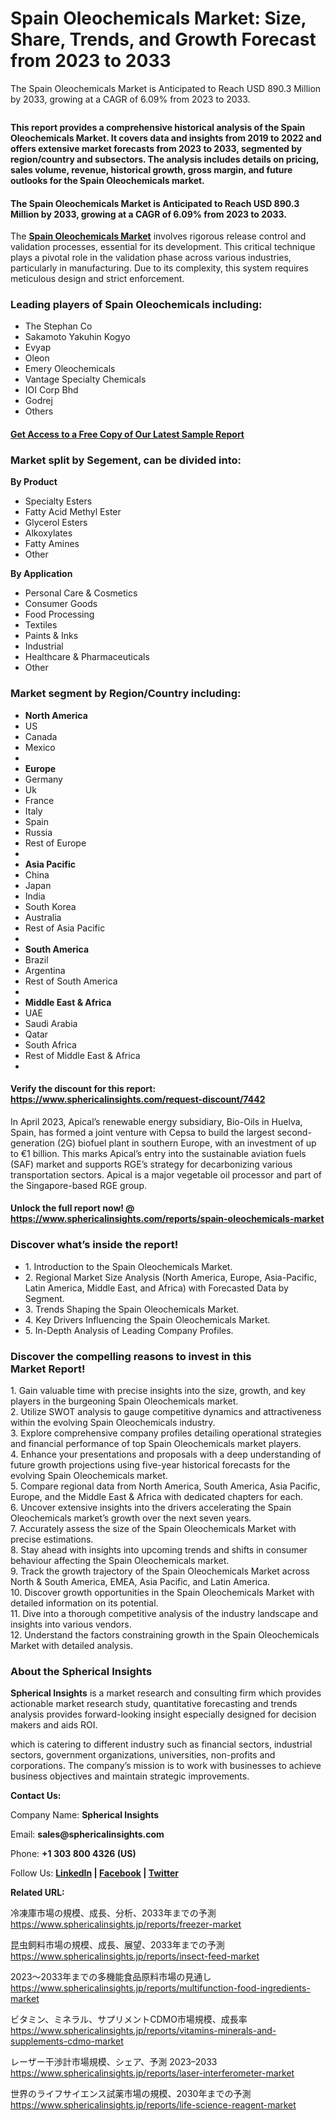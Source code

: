 <h1 class="graf graf--h3">Spain Oleochemicals Market: Size, Share, Trends, and Growth Forecast from 2023 to&nbsp;2033</h1>
<p class="graf graf--p">The Spain Oleochemicals Market is Anticipated to Reach USD 890.3 Million by 2033, growing at a CAGR of 6.09% from 2023 to 2033.</p>
<figure class="graf graf--figure"><img class="graf-image" src="https://cdn-images-1.medium.com/max/960/1*2j2kUbfsIecBSJgvju5h8w.jpeg" alt="" data-image-id="1*2j2kUbfsIecBSJgvju5h8w.jpeg" data-width="826" data-height="551" data-is-featured="true" /></figure>
<p class="graf graf--p"><strong class="markup--strong markup--p-strong">This report provides a comprehensive historical analysis of the Spain Oleochemicals Market. It covers data and insights from 2019 to 2022 and offers extensive market forecasts from 2023 to 2033, segmented by region/country and subsectors. The analysis includes details on pricing, sales volume, revenue, historical growth, gross margin, and future outlooks for the Spain Oleochemicals market.</strong></p>
<h4 class="graf graf--h4">The Spain Oleochemicals Market is Anticipated to Reach USD 890.3 Million by 2033, growing at a CAGR of 6.09% from 2023 to&nbsp;2033.</h4>
<p class="graf graf--p">The <a class="markup--anchor markup--p-anchor" href="https://www.sphericalinsights.com/reports/spain-oleochemicals-market" target="_blank" rel="noopener" data-href="https://www.sphericalinsights.com/reports/spain-oleochemicals-market"><strong class="markup--strong markup--p-strong">Spain Oleochemicals Market</strong></a> involves rigorous release control and validation processes, essential for its development. This critical technique plays a pivotal role in the validation phase across various industries, particularly in manufacturing. Due to its complexity, this system requires meticulous design and strict enforcement.</p>
<h3 class="graf graf--h3">Leading players of Spain Oleochemicals including:</h3>
<ul class="postList">
<li class="graf graf--li">The Stephan Co</li>
<li class="graf graf--li">Sakamoto Yakuhin Kogyo</li>
<li class="graf graf--li">Evyap</li>
<li class="graf graf--li">Oleon</li>
<li class="graf graf--li">Emery Oleochemicals</li>
<li class="graf graf--li">Vantage Specialty Chemicals</li>
<li class="graf graf--li">IOI Corp Bhd</li>
<li class="graf graf--li">Godrej</li>
<li class="graf graf--li">Others</li>
</ul>
<h4 class="graf graf--h4"><a class="markup--anchor markup--h4-anchor" href="https://www.sphericalinsights.com/request-sample/7442" target="_blank" rel="noopener" data-href="https://www.sphericalinsights.com/request-sample/7442">Get Access to a Free Copy of Our Latest Sample&nbsp;Report</a></h4>
<h3 class="graf graf--h3">Market split by Segement, can be divided&nbsp;into:</h3>
<p class="graf graf--p"><strong class="markup--strong markup--p-strong">By Product</strong></p>
<ul class="postList">
<li class="graf graf--li">Specialty Esters</li>
<li class="graf graf--li">Fatty Acid Methyl Ester</li>
<li class="graf graf--li">Glycerol Esters</li>
<li class="graf graf--li">Alkoxylates</li>
<li class="graf graf--li">Fatty Amines</li>
<li class="graf graf--li">Other</li>
</ul>
<p class="graf graf--p"><strong class="markup--strong markup--p-strong">By Application</strong></p>
<ul class="postList">
<li class="graf graf--li">Personal Care &amp; Cosmetics</li>
<li class="graf graf--li">Consumer Goods</li>
<li class="graf graf--li">Food Processing</li>
<li class="graf graf--li">Textiles</li>
<li class="graf graf--li">Paints &amp; Inks</li>
<li class="graf graf--li">Industrial</li>
<li class="graf graf--li">Healthcare &amp; Pharmaceuticals</li>
<li class="graf graf--li">Other</li>
</ul>
<h3 class="graf graf--h3">Market segment by Region/Country including:</h3>
<ul class="postList">
<li class="graf graf--li"><strong class="markup--strong markup--li-strong">North America</strong></li>
<li class="graf graf--li">US</li>
<li class="graf graf--li">Canada</li>
<li class="graf graf--li">Mexico</li>
<li class="graf graf--li graf--empty"></li>
<li class="graf graf--li"><strong class="markup--strong markup--li-strong">Europe</strong></li>
<li class="graf graf--li">Germany</li>
<li class="graf graf--li">Uk</li>
<li class="graf graf--li">France</li>
<li class="graf graf--li">Italy</li>
<li class="graf graf--li">Spain</li>
<li class="graf graf--li">Russia</li>
<li class="graf graf--li">Rest of Europe</li>
<li class="graf graf--li graf--empty"></li>
<li class="graf graf--li"><strong class="markup--strong markup--li-strong">Asia Pacific</strong></li>
<li class="graf graf--li">China</li>
<li class="graf graf--li">Japan</li>
<li class="graf graf--li">India</li>
<li class="graf graf--li">South Korea</li>
<li class="graf graf--li">Australia</li>
<li class="graf graf--li">Rest of Asia Pacific</li>
<li class="graf graf--li graf--empty"></li>
<li class="graf graf--li"><strong class="markup--strong markup--li-strong">South America</strong></li>
<li class="graf graf--li">Brazil</li>
<li class="graf graf--li">Argentina</li>
<li class="graf graf--li">Rest of South America</li>
<li class="graf graf--li graf--empty"></li>
<li class="graf graf--li"><strong class="markup--strong markup--li-strong">Middle East &amp; Africa</strong></li>
<li class="graf graf--li">UAE</li>
<li class="graf graf--li">Saudi Arabia</li>
<li class="graf graf--li">Qatar</li>
<li class="graf graf--li">South Africa</li>
<li class="graf graf--li">Rest of Middle East &amp; Africa</li>
<li class="graf graf--li graf--empty"></li>
</ul>
<h4 class="graf graf--h4">Verify the discount for this report: <a class="markup--anchor markup--h4-anchor" href="https://www.sphericalinsights.com/request-discount/7442" target="_blank" rel="noopener" data-href="https://www.sphericalinsights.com/request-discount/7442">https://www.sphericalinsights.com/request-discount/7442</a></h4>
<p class="graf graf--p">In April 2023, Apical&rsquo;s renewable energy subsidiary, Bio-Oils in Huelva, Spain, has formed a joint venture with Cepsa to build the largest second-generation (2G) biofuel plant in southern Europe, with an investment of up to &euro;1 billion. This marks Apical&rsquo;s entry into the sustainable aviation fuels (SAF) market and supports RGE&rsquo;s strategy for decarbonizing various transportation sectors. Apical is a major vegetable oil processor and part of the Singapore-based RGE group.</p>
<h4 class="graf graf--h4">Unlock the full report now! @ <a class="markup--anchor markup--h4-anchor" href="https://www.sphericalinsights.com/reports/spain-oleochemicals-market" target="_blank" rel="noopener" data-href="https://www.sphericalinsights.com/reports/spain-oleochemicals-market">https://www.sphericalinsights.com/reports/spain-oleochemicals-market</a></h4>
<h3 class="graf graf--h3">Discover what&rsquo;s inside the&nbsp;report!</h3>
<ul class="postList">
<li class="graf graf--li">1. Introduction to the Spain Oleochemicals Market.</li>
<li class="graf graf--li">2. Regional Market Size Analysis (North America, Europe, Asia-Pacific, Latin America, Middle East, and Africa) with Forecasted Data by Segment.</li>
<li class="graf graf--li">3. Trends Shaping the Spain Oleochemicals Market.</li>
<li class="graf graf--li">4. Key Drivers Influencing the Spain Oleochemicals Market.</li>
<li class="graf graf--li">5. In-Depth Analysis of Leading Company Profiles.</li>
</ul>
<h3 class="graf graf--h3">Discover the compelling reasons to invest in this Market&nbsp;Report!</h3>
<p class="graf graf--p">1. Gain valuable time with precise insights into the size, growth, and key players in the burgeoning Spain Oleochemicals market.<br />2. Utilize SWOT analysis to gauge competitive dynamics and attractiveness within the evolving Spain Oleochemicals industry.<br />3. Explore comprehensive company profiles detailing operational strategies and financial performance of top Spain Oleochemicals market players.<br />4. Enhance your presentations and proposals with a deep understanding of future growth projections using five-year historical forecasts for the evolving Spain Oleochemicals market.<br />5. Compare regional data from North America, South America, Asia Pacific, Europe, and the Middle East &amp; Africa with dedicated chapters for each.<br />6. Uncover extensive insights into the drivers accelerating the Spain Oleochemicals market&rsquo;s growth over the next seven years.<br />7. Accurately assess the size of the Spain Oleochemicals Market with precise estimations.<br />8. Stay ahead with insights into upcoming trends and shifts in consumer behaviour affecting the Spain Oleochemicals market.<br />9. Track the growth trajectory of the Spain Oleochemicals Market across North &amp; South America, EMEA, Asia Pacific, and Latin America.<br />10. Discover growth opportunities in the Spain Oleochemicals Market with detailed information on its potential.<br />11. Dive into a thorough competitive analysis of the industry landscape and insights into various vendors.<br />12. Understand the factors constraining growth in the Spain Oleochemicals Market with detailed analysis.</p>
<h3 class="graf graf--h3">About the Spherical Insights</h3>
<p class="graf graf--p"><strong class="markup--strong markup--p-strong">Spherical Insights</strong> is a market research and consulting firm which provides actionable market research study, quantitative forecasting and trends analysis provides forward-looking insight especially designed for decision makers and aids ROI.</p>
<p class="graf graf--p">which is catering to different industry such as financial sectors, industrial sectors, government organizations, universities, non-profits and corporations. The company&rsquo;s mission is to work with businesses to achieve business objectives and maintain strategic improvements.</p>
<p class="graf graf--p"><strong class="markup--strong markup--p-strong">Contact Us:</strong></p>
<p class="graf graf--p">Company Name: <strong class="markup--strong markup--p-strong">Spherical Insights</strong></p>
<p class="graf graf--p">Email: <strong class="markup--strong markup--p-strong">sales@sphericalinsights.com</strong></p>
<p class="graf graf--p">Phone: <strong class="markup--strong markup--p-strong">+1 303 800 4326 (US)</strong></p>
<p class="graf graf--p">Follow Us: <a class="markup--anchor markup--p-anchor" href="https://www.linkedin.com/company/spherical-insight/" target="_blank" rel="noopener" data-href="https://www.linkedin.com/company/spherical-insight/"><strong class="markup--strong markup--p-strong">LinkedIn</strong></a><strong class="markup--strong markup--p-strong"> | </strong><a class="markup--anchor markup--p-anchor" href="https://www.facebook.com/sphericalinsights22" target="_blank" rel="noopener" data-href="https://www.facebook.com/sphericalinsights22"><strong class="markup--strong markup--p-strong">Facebook</strong></a><strong class="markup--strong markup--p-strong"> | </strong><a class="markup--anchor markup--p-anchor" href="https://twitter.com/SInsights_US" target="_blank" rel="noopener" data-href="https://twitter.com/SInsights_US"><strong class="markup--strong markup--p-strong">Twitter</strong></a></p>
<p class="graf graf--p"><strong class="markup--strong markup--p-strong">Related URL:</strong></p>
<p class="graf graf--p">冷凍庫市場の規模、成長、分析、2033年までの予測<br /><a class="markup--anchor markup--p-anchor" href="https://www.sphericalinsights.jp/reports/freezer-market" target="_blank" rel="noopener" data-href="https://www.sphericalinsights.jp/reports/freezer-market">https://www.sphericalinsights.jp/reports/freezer-market</a></p>
<p class="graf graf--p">昆虫飼料市場の規模、成長、展望、2033年までの予測&nbsp;<br /><a class="markup--anchor markup--p-anchor" href="https://www.sphericalinsights.jp/reports/insect-feed-market" target="_blank" rel="noopener" data-href="https://www.sphericalinsights.jp/reports/insect-feed-market">https://www.sphericalinsights.jp/reports/insect-feed-market</a></p>
<p class="graf graf--p">2023～2033年までの多機能食品原料市場の見通し<br /><a class="markup--anchor markup--p-anchor" href="https://www.sphericalinsights.jp/reports/multifunction-food-ingredients-market" target="_blank" rel="noopener" data-href="https://www.sphericalinsights.jp/reports/multifunction-food-ingredients-market">https://www.sphericalinsights.jp/reports/multifunction-food-ingredients-market</a></p>
<p class="graf graf--p">ビタミン、ミネラル、サプリメントCDMO市場規模、成長率<br /><a class="markup--anchor markup--p-anchor" href="https://www.sphericalinsights.jp/reports/vitamins-minerals-and-supplements-cdmo-market" target="_blank" rel="noopener" data-href="https://www.sphericalinsights.jp/reports/vitamins-minerals-and-supplements-cdmo-market">https://www.sphericalinsights.jp/reports/vitamins-minerals-and-supplements-cdmo-market</a></p>
<p class="graf graf--p">レーザー干渉計市場規模、シェア、予測 2023&ndash;2033<br /><a class="markup--anchor markup--p-anchor" href="https://www.sphericalinsights.jp/reports/laser-interferometer-market" target="_blank" rel="noopener" data-href="https://www.sphericalinsights.jp/reports/laser-interferometer-market">https://www.sphericalinsights.jp/reports/laser-interferometer-market</a></p>
<p class="graf graf--p">世界のライフサイエンス試薬市場の規模、2030年までの予測<br /><a class="markup--anchor markup--p-anchor" href="https://www.sphericalinsights.jp/reports/life-science-reagent-market" target="_blank" rel="noopener" data-href="https://www.sphericalinsights.jp/reports/life-science-reagent-market">https://www.sphericalinsights.jp/reports/life-science-reagent-market</a></p>
